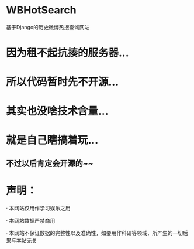 # WBHotSearch
基于Django的历史微博热搜查询网站

# 因为租不起抗揍的服务器...

# 所以代码暂时先不开源...

# 其实也没啥技术含量...

# 就是自己瞎搞着玩...

## 不过以后肯定会开源的~~

# 声明：
· 本网站仅用作学习娱乐之用

· 本网站数据严禁商用

· 本网站不保证数据的完整性以及准确性，如要用作科研等领域，所产生的一切后果与本站无关
